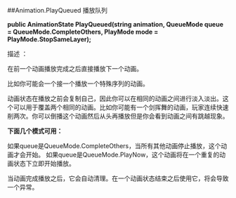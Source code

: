 ##Animation.PlayQueued 播放队列

**public AnimationState PlayQueued(string animation, QueueMode queue = QueueMode.CompleteOthers, PlayMode mode = PlayMode.StopSameLayer);**

描述 ：

在前一个动画播放完成之后直接播放下一个动画。

比如你可能会一个接一个播放一个特殊序列的动画。

动画状态在播放之前会复制自己，因此你可以在相同的动画之间进行淡入淡出。这个可以用于覆盖两个相同的动画。比如你可能有一个剑挥舞的动画，玩家连续快速削两次。你可以倒播这个动画然后从头再播放但是你会看到动画之间有跳越现象。


**下面几个模式可用：**
 
如果queue是QueueMode.CompleteOthers，当所有其他动画停止播放，这个动画才会开始。 
如果queue是QueueMode.PlayNow，这个动画将在一个重复的动画状态下立即开始播放。

当动画完成播放之后，它会自动清理。在一个动画状态结束之后使用它，将会导致一个异常。